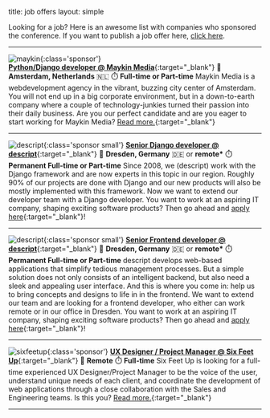title: job offers
layout: simple

Looking for a job? Here is an awesome list with companies who sponsored the conference. If you want to publish a job offer here, [click here](/sponsors/sponsorships/).

<hr/>

![maykin](/static/images/sponsors/maykin.png){:class='sponsor'}  
[**Python/Django developer @ Maykin Media**](https://www.maykinmedia.nl/en/jobs/parttime-django-jobs/){:target="_blank"} 
📍 **Amsterdam, Netherlands** 🇳🇱
⏱️ **Full-time or Part-time**
Maykin Media is a webdevelopment agency in the vibrant, buzzing city center of Amsterdam. You will not end up in a big corporate environment, but in a down-to-earth company where a couple of technology-junkies turned their passion into their daily business. Are you our perfect candidate and are you eager to start working for Maykin Media? [Read more.](https://www.maykinmedia.nl/en/jobs/parttime-django-jobs/){:target="_blank"} 

<hr/>

![descript](/static/images/sponsors/descript.png){:class='sponsor small'}
[**Senior Django developer @ descript**](https://www.descript.de/en/jobs/django-developer/){:target="_blank"} 
📍 **Dresden, Germany** 🇩🇪 or **remote\***
⏱️ **Permanent Full-time or Part-time**
Since 2008, we (descript) work with the Django framework and are now experts in this topic in our region. Roughly 90% of our projects are done with Django and our new products will also be mostly implemented with this framework. Now we want to extend our developer team with a Django developer. You want to work at an aspiring IT company, shaping exciting software products? Then go ahead and [apply here](https://www.descript.de/en/jobs/django-developer/){:target="_blank"}!

<hr/>

![descript](/static/images/sponsors/descript.png){:class='sponsor small'}
[**Senior Frontend developer @ descript**](https://www.descript.de/en/jobs/senior-frontend-developer/){:target="_blank"} 
📍 **Dresden, Germany** 🇩🇪 or **remote\***
⏱️ **Permanent Full-time or Part-time**
descript develops web-based applications that simplify tedious management processes. But a simple solution does not only consists of an intelligent backend, but also need a sleek and appealing user interface. And this is where you come in: help us to bring concepts and designs to life in in the frontend. We want to extend our team and are looking for a frontend developer, who either can work remote or in our office in Dresden. You want to work at an aspiring IT company, shaping exciting software products? Then go ahead and [apply here](https://www.descript.de/en/jobs/senior-frontend-developer/){:target="_blank"}!

<hr/>

![sixfeetup](/static/images/sponsors/sfu.svg){:class='sponsor'}
[**UX Designer / Project Manager @ Six Feet Up**](https://sixfeetup.com/company/ux-designer-project-manager){:target="_blank"} 
📍 **Remote**
⏱️ **Full-time**
Six Feet Up is looking for a full-time experienced UX Designer/Project Manager to be the voice of the user, understand unique needs of each client, and coordinate the development of web applications through a close collaboration with the Sales and Engineering teams. Is this you? [Read more.](https://sixfeetup.com/company/ux-designer-project-manager){:target="_blank"}

<hr/>


